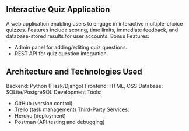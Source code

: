 ## Interactive Quiz Application

A web application enabling users to engage in interactive multiple-choice quizzes.
Features include scoring, time limits, immediate feedback, and database-stored results for user accounts.
Bonus Features:
  - Admin panel for adding/editing quiz questions.
  - REST API for quiz question integration.

## Architecture and Technologies Used

Backend: Python (Flask/Django)
Frontend: HTML, CSS
Database: SQLite/PostgreSQL
Development Tools:
  - GitHub (version control)
  - Trello (task management)
Third-Party Services:
  - Heroku (deployment)
  - Postman (API testing and debugging)




